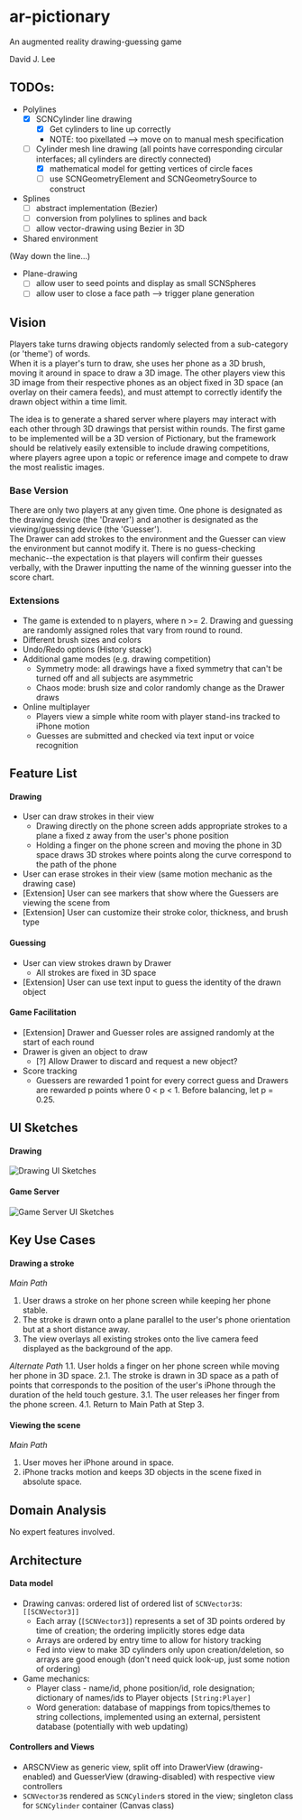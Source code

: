 # ar-pictionary
An augmented reality drawing-guessing game

David J. Lee

## TODOs:
- Polylines
  - [x] SCNCylinder line drawing
    - [x] Get cylinders to line up correctly
    - NOTE: too pixellated --> move on to manual mesh specification
  - [ ] Cylinder mesh line drawing (all points have corresponding circular interfaces; all cylinders are directly connected)
    - [x] mathematical model for getting vertices of circle faces
    - [ ] use SCNGeometryElement and SCNGeometrySource to construct
- Splines
  - [ ] abstract implementation (Bezier)
  - [ ] conversion from polylines to splines and back
  - [ ] allow vector-drawing using Bezier in 3D
- Shared environment

(Way down the line...)
- Plane-drawing
  - [ ] allow user to seed points and display as small SCNSpheres
  - [ ] allow user to close a face path --> trigger plane generation

## Vision
Players take turns drawing objects randomly selected from a sub-category (or 'theme') of words.  
When it is a player's turn to draw, she uses her phone as a 3D brush, moving it around in space 
to draw a 3D image.  The other players view this 3D image from their respective phones as an 
object fixed in 3D space (an overlay on their camera feeds), and must attempt to correctly 
identify the drawn object within a time limit.  

The idea is to generate a shared server where players may interact with each other through 
3D drawings that persist within rounds.  The first game to be implemented will be a 3D version
of Pictionary, but the framework should be relatively easily extensible to include drawing 
competitions, where players agree upon a topic or reference image and compete to draw the 
most realistic images.  

### Base Version
There are only two players at any given time.  One phone is designated as the drawing device
(the 'Drawer') and another is designated as the viewing/guessing device (the 'Guesser').  
The Drawer can add strokes to the environment and the Guesser can view the environment but 
cannot modify it.  There is no guess-checking mechanic--the expectation is that players will 
confirm their guesses verbally, with the Drawer inputting the name of the winning guesser into 
the score chart.

### Extensions
- The game is extended to n players, where n >= 2.  Drawing and guessing are randomly assigned 
  roles that vary from round to round.
- Different brush sizes and colors
- Undo/Redo options (History stack)
- Additional game modes (e.g. drawing competition)
  - Symmetry mode: all drawings have a fixed symmetry that can't be turned off and all subjects are asymmetric
  - Chaos mode: brush size and color randomly change as the Drawer draws
- Online multiplayer
  - Players view a simple white room with player stand-ins tracked to iPhone motion
  - Guesses are submitted and checked via text input or voice recognition

## Feature List
#### Drawing
- User can draw strokes in their view
  - Drawing directly on the phone screen adds appropriate strokes to a plane a fixed z away
    from the user's phone position
  - Holding a finger on the phone screen and moving the phone in 3D space draws 3D strokes 
    where points along the curve correspond to the path of the phone
- User can erase strokes in their view (same motion mechanic as the drawing case)
- [Extension] User can see markers that show where the Guessers are viewing the scene from
- [Extension] User can customize their stroke color, thickness, and brush type

#### Guessing
- User can view strokes drawn by Drawer
  - All strokes are fixed in 3D space
- [Extension] User can use text input to guess the identity of the drawn object

#### Game Facilitation
- [Extension] Drawer and Guesser roles are assigned randomly at the start of each round
- Drawer is given an object to draw
  - [?] Allow Drawer to discard and request a new object?
- Score tracking
  - Guessers are rewarded 1 point for every correct guess and Drawers are rewarded p 
    points where 0 < p < 1.  Before balancing, let p = 0.25.

## UI Sketches
#### Drawing
![Drawing UI Sketches](https://github.com/deejayessel/ar-pictionary/blob/master/20181114_214855-01-01.jpeg)

#### Game Server
![Game Server UI Sketches](https://github.com/deejayessel/ar-pictionary/blob/master/20181114_214851-01.jpeg)

## Key Use Cases
#### Drawing a stroke
*Main Path*
1. User draws a stroke on her phone screen while keeping her phone stable.
2. The stroke is drawn onto a plane parallel to the user's phone orientation but at a short distance away. 
3. The view overlays all existing strokes onto the live camera feed displayed as the background of the app.  

*Alternate Path*
1.1. User holds a finger on her phone screen while moving her phone in 3D space.
2.1. The stroke is drawn in 3D space as a path of points that corresponds to the position of the user's
     iPhone through the duration of the held touch gesture.
3.1. The user releases her finger from the phone screen.
4.1. Return to Main Path at Step 3.

#### Viewing the scene
*Main Path*
1. User moves her iPhone around in space.
2. iPhone tracks motion and keeps 3D objects in the scene fixed in absolute space.

## Domain Analysis
No expert features involved.

## Architecture
[//]: # (Describe the major components and data structures for your data model, as well as the top-level controllers and views of your UI. Feel free to use diagrams.)

#### Data model
* Drawing canvas: ordered list of ordered list of `SCNVector3`s: `[[SCNVector3]]`
  * Each array (`[SCNVector3]`) represents a set of 3D points ordered by time of creation; the ordering 
    implicitly stores edge data
  * Arrays are ordered by entry time to allow for history tracking
  * Fed into view to make 3D cylinders only upon creation/deletion, so arrays are good enough 
    (don't need quick look-up, just some notion of ordering)
* Game mechanics: 
  * Player class - name/id, phone position/id, role designation; dictionary of names/ids to Player objects `[String:Player]`
  * Word generation: database of mappings from topics/themes to string collections, implemented using an 
    external, persistent database (potentially with web updating)

#### Controllers and Views
- ARSCNView as generic view, split off into DrawerView (drawing-enabled) and GuesserView (drawing-disabled) with respective
  view controllers
- `SCNVector3`s rendered as `SCNCylinder`s stored in the view; singleton class for `SCNCylinder` container (Canvas class)
